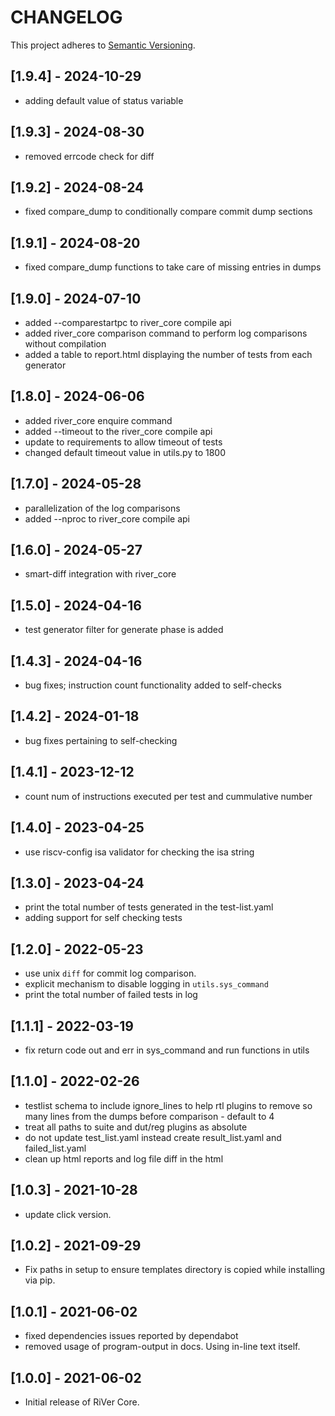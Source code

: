 # CHANGELOG

This project adheres to [Semantic Versioning](https://semver.org/spec/v2.0.0.html).

## [1.9.4] - 2024-10-29
- adding default value of status variable

## [1.9.3] - 2024-08-30
- removed errcode check for diff

## [1.9.2] - 2024-08-24
- fixed compare_dump to conditionally compare commit dump sections

## [1.9.1] - 2024-08-20
- fixed compare_dump functions to take care of missing entries in dumps

## [1.9.0] - 2024-07-10
- added --comparestartpc to river_core compile api
- added river_core comparison command to perform log comparisons without compilation
- added a table to report.html displaying the number of tests from each generator 

## [1.8.0] - 2024-06-06
- added river_core enquire command
- added --timeout to the river_core compile api
- update to requirements to allow timeout of tests
- changed default timeout value in utils.py to 1800

## [1.7.0] - 2024-05-28
- parallelization of the log comparisons
- added --nproc to river_core compile api

## [1.6.0] - 2024-05-27
- smart-diff integration with river_core

## [1.5.0] - 2024-04-16
- test generator filter for generate phase is added

## [1.4.3] - 2024-04-16
- bug fixes; instruction count functionality added to self-checks

## [1.4.2] - 2024-01-18
- bug fixes pertaining to self-checking

## [1.4.1] - 2023-12-12
- count num of instructions executed per test and cummulative number

## [1.4.0] - 2023-04-25
- use riscv-config isa validator for checking the isa string

## [1.3.0] - 2023-04-24
- print the total number of tests generated in the test-list.yaml
- adding support for self checking tests

## [1.2.0] - 2022-05-23
- use unix `diff` for commit log comparison.
- explicit mechanism to disable logging in `utils.sys_command`
- print the total number of failed tests in log

## [1.1.1] - 2022-03-19
- fix return code out and err in sys\_command and run functions in utils

## [1.1.0] - 2022-02-26
- testlist schema to include ignore_lines to help rtl plugins to remove so many lines from the dumps before comparison - default to 4
- treat all paths to suite and dut/reg plugins as absolute
- do not update test_list.yaml instead create result_list.yaml and failed_list.yaml
- clean up html reports and log file diff in the html

## [1.0.3] - 2021-10-28
- update click version.

## [1.0.2] - 2021-09-29
- Fix paths in setup to ensure templates directory is copied while installing via pip.

## [1.0.1] - 2021-06-02
- fixed dependencies issues reported by dependabot
- removed usage of program-output in docs. Using in-line text itself.

## [1.0.0] - 2021-06-02
- Initial release of RiVer Core.
